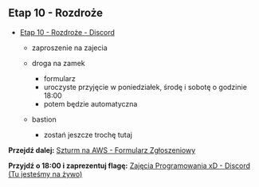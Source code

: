 ## Etap 10 - Rozdroże

- [Etap 10 - Rozdroże - Discord](https://discord.gg/TBS8ZN3cYa)


	- zaproszenie na zajecia

	- droga na zamek
		
		- formularz
		- uroczyste przyjęcie w poniedziałek, środę i sobotę o godzinie 18:00
		- potem będzie automatyczna

	- bastion
		- zostań jeszcze trochę tutaj
		
		
		

**Przejdź dalej:** [Szturm na AWS - Formularz Zgłoszeniowy](https://zajecia-programowania-xd.pl/szturm_na_aws/caly_formularz)

**Przyjdź o 18:00 i zaprezentuj flagę:** 
[Zajęcia Programowania xD - Discord (Tu jesteśmy na żywo)](https://discord.gg/9rc3KJdJCa)
